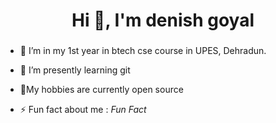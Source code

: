<h1 align="center">Hi 👋, I'm  denish goyal</h1>
<h3 align="center"></h3>

- 🔭 I’m in my 1st year in btech cse course in UPES, Dehradun.
- 🌱 I’m presently learning  git
- 💬My hobbies are currently open source

- ⚡ Fun fact about me :   *Fun Fact*

